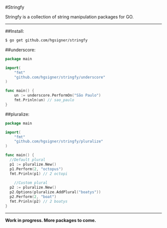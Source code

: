 #Stringfy

Stringfy is a collection of string manipulation packages for GO.
- - -

##Install:

```bash
$ go get github.com/hgsigner/stringfy
```
##underscore:

```go
package main

import( 
	"fmt"
	"github.com/hgsigner/stringfy/underscore"
)

func main() {
	un := underscore.PerformOn("São Paulo")
	fmt.Prinln(un) // sao_paulo
}
```

##pluralize:

```go
package main

import( 
	"fmt"
	"github.com/hgsigner/stringfy/pluralize"
)

func main() {
  //Default plural
  p1 := pluralize.New()
  p1.Perform(2, "octopus")
  fmt.Prinln(p1) // 2 octopi
	
	//Custom plural
  p2 := pluralize.New()
  p2.Options(pluralize.AddPlural("boatys"))
  p2.Perform(2, "boat")
  fmt.Prinln(p2) // 2 boatys
}
```

- - -
**Work in progress. More packages to come.**